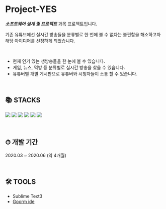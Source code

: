 # Project-YES

***소프트웨어 설계 및 프로젝트*** 과목 프로젝트입니다.  

기존 유튜브에선 실시간 방송들을 분류별로 한 번에 볼 수 없다는 불편함을 해소하고자 해당 아이디어를 선정하게 되었습니다.  

<br/>

 - 현재 인기 있는 생방송들을 한 눈에 볼 수 있습니다.
 - 게임, 뉴스, 먹방 등 분류별로 실시간 방송을 찾을 수 있습니다.
 - 유튜버별 개별 게시판으로 유튜버와 시청자들이 소통 할 수 있습니다.

<br/>

## 📚 STACKS
<img src="https://img.shields.io/badge/html5-E34F26?style=for-the-badge&logo=html5&logoColor=white"> <img src="https://img.shields.io/badge/css-1572B6?style=for-the-badge&logo=css3&logoColor=white"> <img src="https://img.shields.io/badge/javascript-F7DF1E?style=for-the-badge&logo=javascript&logoColor=black"> <img src="https://img.shields.io/badge/jquery-0769AD?style=for-the-badge&logo=jquery&logoColor=white"> <img src="https://img.shields.io/badge/php-777BB4?style=for-the-badge&logo=php&logoColor=white"> <img src="https://img.shields.io/badge/mysql-4479A1?style=for-the-badge&logo=mysql&logoColor=white">

<br/>

## ⏱ 개발 기간
2020.03 ~ 2020.06 (약 4개월)

<br/>

## 🛠️ TOOLS
- Sublime Text3
- [Goorm ide](ide.goorm.io)

<br/>
<!--
## 🚀 RUN
config폴더와 구글 api폴더는 ignore됨
-->
